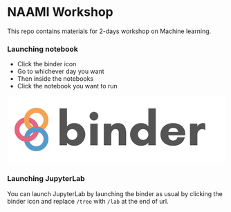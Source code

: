 # NAAMI Workshop

This repo contains materials for 2-days workshop on Machine learning.

### Launching notebook

- Click the binder icon
- Go to whichever day you want
- Then inside the notebooks
- Click the notebook you want to run

[![Binder](binder.svg)](https://mybinder.org/v2/gh/sumanstats/naami_workshop/master)


### Launching JupyterLab

You can launch JupyterLab by launching the binder as usual by clicking the binder icon and replace  `/tree` with `/lab` at the end of url.